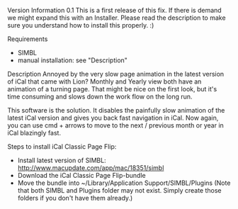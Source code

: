 Version Information
0.1
This is a first release of this fix. If there is demand we might expand this with an Installer. Please read the description to make sure you understand how to install this properly. :)

Requirements
- SIMBL
- manual installation: see "Description"

Description
Annoyed by the very slow page animation in the latest version of iCal that came with Lion? Monthly and Yearly view both have an animation of a turning page. That might be nice on the first look, but it's time consuming and slows down the work flow on the long run.

This software is the solution. It disables the painfully slow animation of the latest iCal version and gives you back fast navigation in iCal. Now again, you can use cmd + arrows to move to the next  / previous month or year in iCal blazingly fast.

Steps to install iCal Classic Page Flip:
- Install latest version of SIMBL: http://www.macupdate.com/app/mac/18351/simbl
- Download the iCal Classic Page Flip-bundle
- Move the bundle into ~/Library/Application Support/SIMBL/Plugins (Note that both SIMBL and Plugins folder may not exist. Simply create those folders if you don't have them already.)
